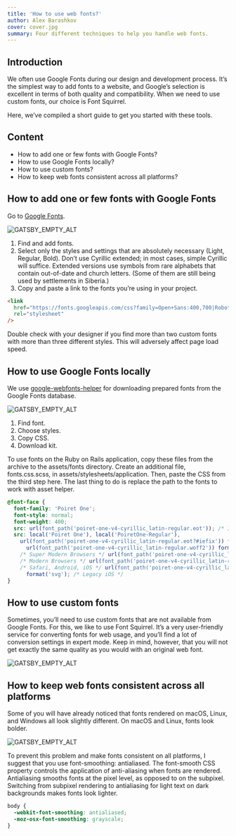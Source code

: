```yaml
---
title: 'How to use web fonts?'
author: Alex Barashkov
cover: cover.jpg
summary: Four different techniques to help you handle web fonts.
---
```


## Introduction

We often use Google Fonts during our design and development process. It’s the simplest way to add fonts to a website, and Google’s selection is excellent in terms of both quality and compatibility. When we need to use custom fonts, our choice is Font Squirrel.

Here, we’ve compiled a short guide to get you started with these tools.

## Content

- How to add one or few fonts with Google Fonts?
- How to use Google Fonts locally?
- How to use custom fonts?
- How to keep web fonts consistent across all platforms?

## How to add one or few fonts with Google Fonts

Go to [Google Fonts](https://fonts.google.com/).

![GATSBY_EMPTY_ALT](fonts1.gif)

1. Find and add fonts.
2. Select only the styles and settings that are absolutely necessary (Light, Regular, Bold). Don’t use Cyrillic extended; in most cases, simple Cyrillic will suffice. Extended versions use symbols from rare alphabets that contain out-of-date and church letters. (Some of them are still being used by settlements in Siberia.)
3. Copy and paste a link to the fonts you’re using in your project.

```html
<link
  href="https://fonts.googleapis.com/css?family=Open+Sans:400,700|Roboto:400,700"
  rel="stylesheet"
/>
```

Double check with your designer if you find more than two custom fonts with more than three different styles. This will adversely affect page load speed.

## How to use Google Fonts locally

We use [google-webfonts-helper](https://google-webfonts-helper.herokuapp.com) for downloading prepared fonts from the Google Fonts database.

![GATSBY_EMPTY_ALT](fonts2.gif)

1. Find font.
2. Choose styles.
3. Copy CSS.
4. Download kit.

To use fonts on the Ruby on Rails application, copy these files from the archive to the assets/fonts directory. Create an additional file, fonts.css.scss, in assets/stylesheets/application. Then, paste the CSS from the third step here. The last thing to do is replace the path to the fonts to work with asset helper.

```css
@font-face {
  font-family: 'Poiret One';
  font-style: normal;
  font-weight: 400;
  src: url(font_path('poiret-one-v4-cyrillic_latin-regular.eot')); /* IE9 Compat Modes */
  src: local('Poiret One'), local('PoiretOne-Regular'),
    url(font_path('poiret-one-v4-cyrillic_latin-regular.eot?#iefix')) format('embedded-opentype'), /* IE6-IE8 */
      url(font_path('poiret-one-v4-cyrillic_latin-regular.woff2')) format('woff2'),
    /* Super Modern Browsers */ url(font_path('poiret-one-v4-cyrillic_latin-regular.woff')) format('woff'),
    /* Modern Browsers */ url(font_path('poiret-one-v4-cyrillic_latin-regular.ttf')) format('truetype'),
    /* Safari, Android, iOS */ url(font_path('poiret-one-v4-cyrillic_latin-regular.svg#PoiretOne'))
      format('svg'); /* Legacy iOS */
}
```

## How to use custom fonts

Sometimes, you’ll need to use custom fonts that are not available from Google Fonts. For this, we like to use Font Squirrel. It’s a very user-friendly service for converting fonts for web usage, and you’ll find a lot of conversion settings in expert mode. Keep in mind, however, that you will not get exactly the same quality as you would with an original web font.

![GATSBY_EMPTY_ALT](fonts3.jpeg)

## How to keep web fonts consistent across all platforms

Some of you will have already noticed that fonts rendered on macOS, Linux, and Windows all look slightly different. On macOS and Linux, fonts look bolder.

![GATSBY_EMPTY_ALT](fonts4.png)

To prevent this problem and make fonts consistent on all platforms, I suggest that you use font-smoothing: antialiased. The font-smooth CSS property controls the application of anti-aliasing when fonts are rendered. Antialiasing smooths fonts at the pixel level, as opposed to on the subpixel. Switching from subpixel rendering to antialiasing for light text on dark backgrounds makes fonts look lighter.

```css
body {
  -webkit-font-smoothing: antialiased;
  -moz-osx-font-smoothing: grayscale;
}
```
